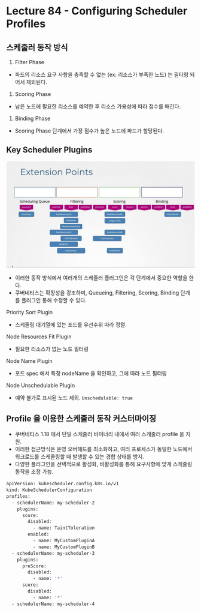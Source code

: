 # Lecture 84 - Configuring Scheduler Profiles

## 스케줄러 동작 방식

1. Filter Phase
- 파드의 리소스 요구 사항을 충족할 수 없는 (ex: 리소스가 부족한 노드) 는 필터링 되어서 제외된다.
1. Scoring Phase
- 남은 노드에 필요한 리소스를 예약한 후 리소스 가용성에 따라 점수를 매긴다.
1. Binding Phase
- Scoring Phase 단계에서 가장 점수가 높은 노드에 파드가 할당된다.

## Key Scheduler Plugins

![img.png](img/lecture84-1.png)

- 이러한 동작 방식에서 여러개의 스케줄러 플러그인은 각 단계에서 중요한 역할을 한다.
- 쿠버네티스는 확장성을 강조하며, Queueing, Filtering, Scoring, Binding 단계를 플러그인 통해 수정할 수 있다.

Priority Sort Plugin

- 스케줄링 대기열에 있는 포드를 우선수위 따라 정렬.

Node Resources Fit Plugin

- 필요한 리소스가 없는 노드 필터링

Node Name Plugin

- 포드 spec 에서 특정 nodeName 을 확인하고, 그에 따라 노드 필터링

Node Unschedulable Plugin

- 예약 불가로 표시된 노드 제외. `Unschedulable: true`

## Profile 을 이용한 스케줄러 동작 커스터마이징

- 쿠버네티스 1.18 에서 단일 스케줄러 바이너리 내에서 여러 스케줄러 profile 을 지원.
- 이러한 접근방식은 운영 오버헤드를 최소화하고, 여러 프로세스가 동일한 노드에서 워크로드를 스케줄링할 때 발생할 수 있는 경합 상태를 방지.
- 다양한 플러그인을 선택적으로 활성화, 비활성화를 통해 요구사항에 맞게 스케줄링 동작을 조정 가능.

```bash
apiVersion: kubescheduler.config.k8s.io/v1
kind: KubeSchedulerConfiguration
profiles:
  - schedulerName: my-scheduler-2
    plugins:
      score:
        disabled:
          - name: TaintToleration
        enabled:
          - name: MyCustomPluginA
          - name: MyCustomPluginB
  - schedulerName: my-scheduler-3
    plugins:
      preScore:
        disabled:
          - name: '*'
      score:
        disabled:
          - name: '*'
  - schedulerName: my-scheduler-4

```